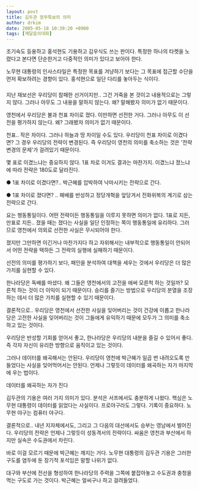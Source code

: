 ```yaml
---
layout: post
title: 김두관 정무특보의 의미
author: drkim
date: 2005-05-18 10:39:20 +0900
tags: [깨달음의대화]
---
```

조기숙도 등용하고 홍석현도 기용하고 김우식도 쓰는 판이다. 특정한 하나의 타켓을 노렸다고 본다면 단순한거고 다중적인 의미가 있다고 보아야 한다.
  

  
노무현 대통령의 인사스타일은 특정한 목표를 겨냥하기 보다는 그 목표에 접근할 수단을 먼저 확보하려는 경향이 있다. 홍석현으로 일단 다리를 놓아두는 식이다.
  

  
###
  

  
지난 재보선은 우리당이 참패한 선거이지만.. 그건 거죽을 본 것이고 내용적으로는 그렇지 않다. 그러나 아무도 그 내용을 말하지 않는다. 왜? 말해봤자 의미가 없기 때문이다.
  

  
영천에서 우리당은 불과 천표 차이로 졌다. 이만하면 선전한 거다. 그러나 아무도 이 선전을 평가하지 않는다. 왜? 그래봤자 의미가 없기 때문이다.
  

  
천표.. 작은 차이다. 그러나 하늘과 땅 차이일 수도 있다. 우리당이 천표 차이로 이겼다면? 그 경우 우리당의 전략이 변경된다. 즉 우리당이 영천의 의미를 축소하는 것은 '전략변경의 문제'가 걸려있기 때문이다.
  

  
몇 표로 이겼느냐는 중요하지 않다. 1표 차로 이겨도 결과는 마찬가지. 이겼느냐 졌느냐에 따라 전략은 180도로 달라진다.
  

  
● 1표 차이로 이겼다면?.. 박근혜를 압박하여 낙마시키는 전략으로 간다.
  
● 1표 차이로 졌다면? .. 패배를 반성하고 정당개혁을 앞당겨서 전화위복의 계기로 삼는 전략으로 간다.
  

  
요는 행동통일이다. 어떤 전략이든 행동통일을 이루지 못하면 의미가 없다. 1표로 지든, 만표로 지든.. 졌을 때는 졌다는 사실을 일단 인정하는 쪽이 행동통일에 유리하다. 그러므로 영천에서 의외로 선전한 사실은 무시되어야 한다.
  

  
졌지만 그만하면 이긴거나 마찬가지다 하고 자위해서는 내부적으로 행동통일이 안되어서 어떤 전략을 택하든 그 전략의 실행에 실패하기 때문이다.
  

  
선전의 의미를 평가하기 보다, 패인을 분석하여 대책을 세우는 것에서 우리당은 더 많은 가치를 실현할 수 있다.
  

  
한나라당은 독배를 마셨다. 왜 그들은 영천에서의 고전을 애써 모른척 하는 것일까? 모른척 하는 것이 더 이익이 되기 때문이다. 승리를 즐기는 방법으로 우리당의 분열을 조장하는 데서 더 많은 가치를 실현할 수 있기 때문이다.
  

  
결론적으로.. 우리당은 영천에서 선전한 사실을 잊어버리는 것이 건강에 이롭고 한나라당은 고전한 사실을 잊어버리는 것이 그들에게 유익하기 때문에 모두가 그 의미를 축소하고 있는 것이다.
  

  
우리당은 반성할 기회를 얻어서 좋고, 한나라당은 우리당의 내분을 즐길 수 있어서 좋다. 즉 각자 자신이 유리한 방향으로 움직이고 있는 것이다.
  

  
그러나 데이터를 왜곡해서는 안된다. 우리당이 영천에 박근혜가 일곱 번 내려오도록 만들었다는 사실을 잊어먹어서는 안된다. 언제나 그렇듯이 데이터를 왜곡하는 자가 마지막에 우는 법이다.
  

  
데이터를 왜곡하는 자가 진다
  

  
김두관의 기용은 여러 가지 의미가 있다. 분석은 서프에서도 충분하게 나왔다. 핵심은 노무현 대통령이 데이터를 읽었다는 사실이다. 프로야구라도 그렇다. 기록이 중요하다. 노무현 야구는 컴퓨터 야구다.
  

  
결론적으로.. 내년 지자체에서도, 그리고 그 다음의 대선에서도 승부는 영남에서 벌어진다. 우리당의 전략은 언제나 그렇듯이 성동격서의 전략이다. 싸움은 영천과 부산에서 하지만 실속은 수도권에서 차린다.
  

  
바로 이걸 모르기 때문에 박근혜는 깨지는 거다. 노무현 대통령의 김두관 기용은 그러한 구도를 염두에 둔 장기적 포석임은 말할 나위가 없다.
  

  
대구와 부산에 전선을 형성하여 한나라당의 주력을 그쪽에 붙잡아놓고 수도권과 충청을 먹는 구도로 가는 것이다. 박근혜는 얼씨구나 하고 걸려들었다.
